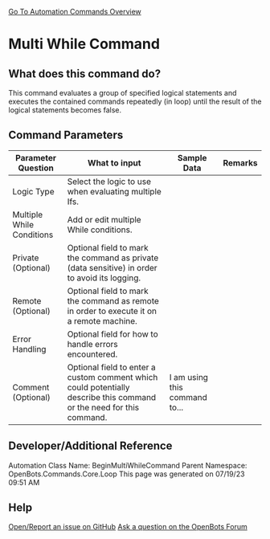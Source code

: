<!--TITLE: Multi While Command -->
<!-- SUBTITLE: a command in the Core Commands\Loop group. -->
[Go To Automation Commands Overview](/automation-commands)


# Multi While Command


## What does this command do?
This command evaluates a group of specified logical statements and executes the contained commands repeatedly (in loop) until the result of the logical statements becomes false.


## Command Parameters
| Parameter Question   	| What to input  	|  Sample Data 	| Remarks  	|
| ---                    | ---               | ---           | ---       |
|Logic Type|Select the logic to use when evaluating multiple Ifs.|||
|Multiple While Conditions|Add or edit multiple While conditions.|||
|Private (Optional)|Optional field to mark the command as private (data sensitive) in order to avoid its logging.|||
|Remote (Optional)|Optional field to mark the command as remote in order to execute it on a remote machine.|||
|Error Handling|Optional field for how to handle errors encountered.|||
|Comment (Optional)|Optional field to enter a custom comment which could potentially describe this command or the need for this command.|I am using this command to...||


## Developer/Additional Reference
Automation Class Name: BeginMultiWhileCommand
Parent Namespace: OpenBots.Commands.Core.Loop
This page was generated on 07/19/23 09:51 AM


## Help
[Open/Report an issue on GitHub](https://github.com/OpenBotsAI/OpenBots.Studio/issues/new)
[Ask a question on the OpenBots Forum](https://openbots.ai/forums/)
